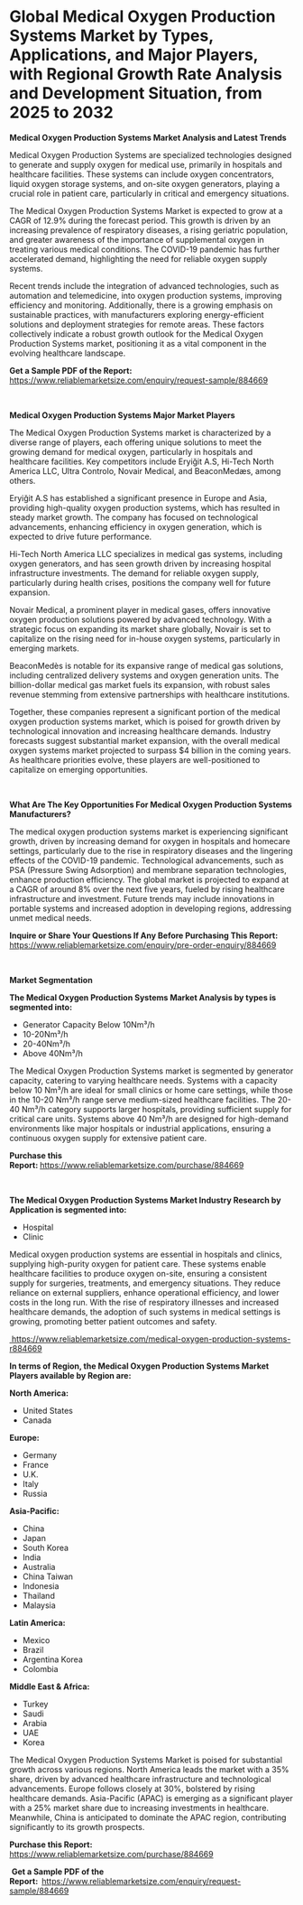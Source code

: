 <p><h1>Global Medical Oxygen Production Systems Market by Types, Applications, and Major Players, with Regional Growth Rate Analysis and Development Situation, from 2025 to 2032</h1></p><p><strong>Medical Oxygen Production Systems Market Analysis and Latest Trends</strong></p>
<p><p>Medical Oxygen Production Systems are specialized technologies designed to generate and supply oxygen for medical use, primarily in hospitals and healthcare facilities. These systems can include oxygen concentrators, liquid oxygen storage systems, and on-site oxygen generators, playing a crucial role in patient care, particularly in critical and emergency situations.</p><p>The Medical Oxygen Production Systems Market is expected to grow at a CAGR of 12.9% during the forecast period. This growth is driven by an increasing prevalence of respiratory diseases, a rising geriatric population, and greater awareness of the importance of supplemental oxygen in treating various medical conditions. The COVID-19 pandemic has further accelerated demand, highlighting the need for reliable oxygen supply systems.</p><p>Recent trends include the integration of advanced technologies, such as automation and telemedicine, into oxygen production systems, improving efficiency and monitoring. Additionally, there is a growing emphasis on sustainable practices, with manufacturers exploring energy-efficient solutions and deployment strategies for remote areas. These factors collectively indicate a robust growth outlook for the Medical Oxygen Production Systems market, positioning it as a vital component in the evolving healthcare landscape.</p></p>
<p><strong>Get a Sample PDF of the Report:&nbsp;</strong> <a href="https://www.reliablemarketsize.com/enquiry/request-sample/884669?utm_campaign=3460&utm_medium=2&utm_source=Github&utm_content=ia&utm_term=14042025&utm_id=medical-oxygen-production-systems">https://www.reliablemarketsize.com/enquiry/request-sample/884669</a></p>
<p>&nbsp;</p>
<p><strong>Medical Oxygen Production Systems Major Market Players</strong></p>
<p><p>The Medical Oxygen Production Systems market is characterized by a diverse range of players, each offering unique solutions to meet the growing demand for medical oxygen, particularly in hospitals and healthcare facilities. Key competitors include Eryiğit A.S, Hi-Tech North America LLC, Ultra Controlo, Novair Medical, and BeaconMedæs, among others.</p><p>Eryiğit A.S has established a significant presence in Europe and Asia, providing high-quality oxygen production systems, which has resulted in steady market growth. The company has focused on technological advancements, enhancing efficiency in oxygen generation, which is expected to drive future performance. </p><p>Hi-Tech North America LLC specializes in medical gas systems, including oxygen generators, and has seen growth driven by increasing hospital infrastructure investments. The demand for reliable oxygen supply, particularly during health crises, positions the company well for future expansion.</p><p>Novair Medical, a prominent player in medical gases, offers innovative oxygen production solutions powered by advanced technology. With a strategic focus on expanding its market share globally, Novair is set to capitalize on the rising need for in-house oxygen systems, particularly in emerging markets.</p><p>BeaconMedès is notable for its expansive range of medical gas solutions, including centralized delivery systems and oxygen generation units. The billion-dollar medical gas market fuels its expansion, with robust sales revenue stemming from extensive partnerships with healthcare institutions.</p><p>Together, these companies represent a significant portion of the medical oxygen production systems market, which is poised for growth driven by technological innovation and increasing healthcare demands. Industry forecasts suggest substantial market expansion, with the overall medical oxygen systems market projected to surpass $4 billion in the coming years. As healthcare priorities evolve, these players are well-positioned to capitalize on emerging opportunities.</p></p>
<p>&nbsp;</p>
<p><strong>What Are The Key Opportunities For Medical Oxygen Production Systems Manufacturers?</strong></p>
<p><p>The medical oxygen production systems market is experiencing significant growth, driven by increasing demand for oxygen in hospitals and homecare settings, particularly due to the rise in respiratory diseases and the lingering effects of the COVID-19 pandemic. Technological advancements, such as PSA (Pressure Swing Adsorption) and membrane separation technologies, enhance production efficiency. The global market is projected to expand at a CAGR of around 8% over the next five years, fueled by rising healthcare infrastructure and investment. Future trends may include innovations in portable systems and increased adoption in developing regions, addressing unmet medical needs.</p></p>
<p><strong>Inquire or Share Your Questions If Any Before Purchasing This Report:</strong> <a href="https://www.reliablemarketsize.com/enquiry/pre-order-enquiry/884669?utm_campaign=3460&utm_medium=2&utm_source=Github&utm_content=ia&utm_term=14042025&utm_id=medical-oxygen-production-systems">https://www.reliablemarketsize.com/enquiry/pre-order-enquiry/884669</a></p>
<p>&nbsp;</p>
<p><strong>Market Segmentation</strong></p>
<p><strong>The Medical Oxygen Production Systems Market Analysis by types is segmented into:</strong></p>
<p><ul><li>Generator Capacity Below 10Nm³/h</li><li>10-20Nm³/h</li><li>20-40Nm³/h</li><li>Above 40Nm³/h</li></ul></p>
<p><p>The Medical Oxygen Production Systems market is segmented by generator capacity, catering to varying healthcare needs. Systems with a capacity below 10 Nm³/h are ideal for small clinics or home care settings, while those in the 10-20 Nm³/h range serve medium-sized healthcare facilities. The 20-40 Nm³/h category supports larger hospitals, providing sufficient supply for critical care units. Systems above 40 Nm³/h are designed for high-demand environments like major hospitals or industrial applications, ensuring a continuous oxygen supply for extensive patient care.</p></p>
<p><strong>Purchase this Report:&nbsp;</strong><a href="https://www.reliablemarketsize.com/purchase/884669?utm_campaign=3460&utm_medium=2&utm_source=Github&utm_content=ia&utm_term=14042025&utm_id=medical-oxygen-production-systems">https://www.reliablemarketsize.com/purchase/884669</a></p>
<p>&nbsp;</p>
<p><strong>The Medical Oxygen Production Systems Market Industry Research by Application is segmented into:</strong></p>
<p><ul><li>Hospital</li><li>Clinic</li></ul></p>
<p><p>Medical oxygen production systems are essential in hospitals and clinics, supplying high-purity oxygen for patient care. These systems enable healthcare facilities to produce oxygen on-site, ensuring a consistent supply for surgeries, treatments, and emergency situations. They reduce reliance on external suppliers, enhance operational efficiency, and lower costs in the long run. With the rise of respiratory illnesses and increased healthcare demands, the adoption of such systems in medical settings is growing, promoting better patient outcomes and safety.</p></p>
<p><a href="https://www.reliablemarketsize.com/medical-oxygen-production-systems-r884669?utm_campaign=3460&utm_medium=2&utm_source=Github&utm_content=ia&utm_term=14042025&utm_id=medical-oxygen-production-systems">&nbsp;https://www.reliablemarketsize.com/medical-oxygen-production-systems-r884669</a></p>
<p><strong>In terms of Region, the Medical Oxygen Production Systems Market Players available by Region are:</strong></p>
<p>
    <p> <strong> North America: </strong>
        <ul>
            <li>United States</li>
            <li>Canada</li>
        </ul>
        </p> 
    <p> <strong> Europe: </strong>
        <ul>
            <li>Germany</li>
            <li>France</li>
            <li>U.K.</li>
            <li>Italy</li>
            <li>Russia</li>
        </ul>
        </p> 
    <p> <strong> Asia-Pacific: </strong>
        <ul>
            <li>China</li>
            <li>Japan</li>
            <li>South Korea</li>
            <li>India</li>
            <li>Australia</li>
            <li>China Taiwan</li>
            <li>Indonesia</li>
            <li>Thailand</li>
            <li>Malaysia</li>
        </ul>
        </p> 
    <p> <strong> Latin America: </strong>
        <ul>
            <li>Mexico</li>
            <li>Brazil</li>
            <li>Argentina Korea</li>
            <li>Colombia</li>
        </ul>
        </p> 
    <p> <strong> Middle East & Africa: </strong>
        <ul>
            <li>Turkey</li>
            <li>Saudi</li>
            <li>Arabia</li>
            <li>UAE</li>
            <li>Korea</li>
        </ul>
    </p>
    </p>
<p><p>The Medical Oxygen Production Systems Market is poised for substantial growth across various regions. North America leads the market with a 35% share, driven by advanced healthcare infrastructure and technological advancements. Europe follows closely at 30%, bolstered by rising healthcare demands. Asia-Pacific (APAC) is emerging as a significant player with a 25% market share due to increasing investments in healthcare. Meanwhile, China is anticipated to dominate the APAC region, contributing significantly to its growth prospects.</p></p>
<p><strong>Purchase this Report: </strong><a href="https://www.reliablemarketsize.com/purchase/884669?utm_campaign=3460&utm_medium=2&utm_source=Github&utm_content=ia&utm_term=14042025&utm_id=medical-oxygen-production-systems">https://www.reliablemarketsize.com/purchase/884669</a></p>
<p>&nbsp;<strong>Get a Sample PDF of the Report:&nbsp;&nbsp;</strong><a href="https://www.reliablemarketsize.com/enquiry/request-sample/884669?utm_campaign=3460&utm_medium=2&utm_source=Github&utm_content=ia&utm_term=14042025&utm_id=medical-oxygen-production-systems">https://www.reliablemarketsize.com/enquiry/request-sample/884669</a></p>
<p><strong></strong></p>
<p><p></p><p></p><p></p></p>